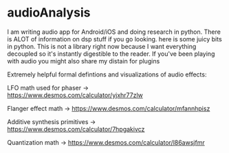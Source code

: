 # audioAnalysis
I am writing audio app for Android/iOS and doing research in python. There is ALOT of information on dsp stuff if you go looking. here is some juicy bits in python. This is not a library right now because I want everything decoupled so it's instantly digestible to the reader. If you've been playing with audio you might also share my distain for plugins

Extremely helpful formal defintions and visualizations of audio effects:

LFO math used for phaser -> https://www.desmos.com/calculator/yjxhr77zlw

Flanger effect math -> https://www.desmos.com/calculator/mfannhpisz

Additive synthesis primitives -> https://www.desmos.com/calculator/7hpgakivcz

Quantization math -> https://www.desmos.com/calculator/l86awsjfmr
